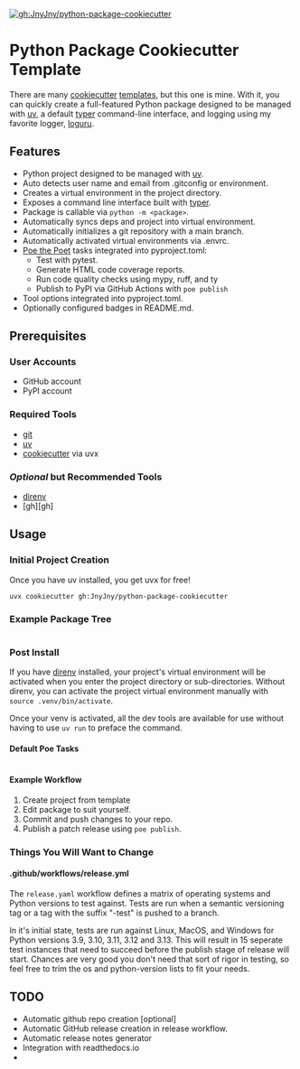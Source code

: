 [![gh:JnyJny/python-package-cookiecutter][python-package-cookiecutter-badge]][python-package-cookiecutter]

# Python Package Cookiecutter Template

There are many [cookiecutter][cookiecutter] [templates][templates],
but this one is mine. With it, you can quickly create a full-featured
Python package designed to be managed with [uv][uv], a default
[typer][typer] command-line interface, and logging using my favorite
logger, [loguru][loguru].

## Features

- Python project designed to be managed with [uv][uv].
- Auto detects user name and email from .gitconfig or environment.
- Creates a virtual environment in the project directory.
- Exposes a command line interface built with [typer][typer].
- Package is callable via `python -m <package>`.
- Automatically syncs deps and project into virtual environment.
- Automatically initializes a git repository with a main branch.
- Automatically activated virtual environments via .envrc.
- [Poe the Poet][poe] tasks integrated into pyproject.toml:
  - Test with pytest.
  - Generate HTML code coverage reports.
  - Run code quality checks using mypy, ruff, and ty
  - Publish to PyPI via GitHub Actions with `poe publish`
- Tool options integrated into pyproject.toml.
- Optionally configured badges in README.md.

## Prerequisites

### User Accounts
- GitHub account
- PyPI account

### Required Tools
- [git][git]
- [uv][uv]
- [cookiecutter][cookiecutter] via uvx

### _Optional_ but Recommended Tools
- [direnv][direnv]
- [gh][gh]

## Usage

### Initial Project Creation

Once you have uv installed, you get uvx for free!

```console
uvx cookiecutter gh:JnyJny/python-package-cookiecutter
```

### Example Package Tree
```console

```

### Post Install

If you have [direnv][direnv] installed, your project's virtual
environment will be activated when you enter the project directory
or sub-directories. Without direnv, you can activate the project
virtual environment manually with `source .venv/bin/activate`.

Once your venv is activated, all the dev tools are available for use
without having to use `uv run` to preface the command.


#### Default Poe Tasks 

```console

```

#### Example Workflow

1. Create project from template
1. Edit package to suit yourself.
1. Commit and push changes to your repo.
1. Publish a patch release using `poe publish`.

### Things You Will Want to Change

#### .github/workflows/release.yml

The `release.yaml` workflow defines a matrix of operating systems and
Python versions to test against. Tests are run when a semantic
versioning tag or a tag with the suffix "-test" is pushed to a branch.

In it's initial state, tests are run against Linux, MacOS, and Windows
for Python versions 3.9, 3.10, 3.11, 3.12 and 3.13. This will
result in 15 seperate test instances that need to succeed before
the publish stage of release will start. Chances are very good
you don't need that sort of rigor in testing, so feel free to
trim the os and python-version lists to fit your needs.


## TODO
- Automatic github repo creation [optional]
- Automatic GitHub release creation in release workflow.
- Automatic release notes generator
- Integration with readthedocs.io
- 




<!-- End Links -->
[python-package-cookiecutter-badge]: https://img.shields.io/badge/Cookiecutter-gh%3AJnyJny%2Fpython-package-cookiecutter
[python-package-cookiecutter]: https://github.com/JnyJny/python-package-cookiecutter

[cookiecutter]: https://cookiecutter.readthedocs.io/en/stable/index.html
[templates]: https://www.cookiecutter.io/templates
[poe]: https://poethepoet.natn.io
[git]: https://git-scm.com/downloads
[uv]: https://docs.astral.sh/uv/
[direnv]: https://direnv.net
[typer]: https://typer.tiangolo.com
[loguru]: https://loguru.readthedocs.io/en/stable/

